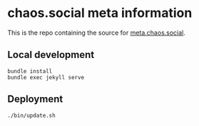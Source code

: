 chaos.social meta information
=============================

This is the repo containing the source for [meta.chaos.social](https://meta.chaos.social).

Local development
-----------------

```
bundle install
bundle exec jekyll serve
```

Deployment
----------

```
./bin/update.sh
```
